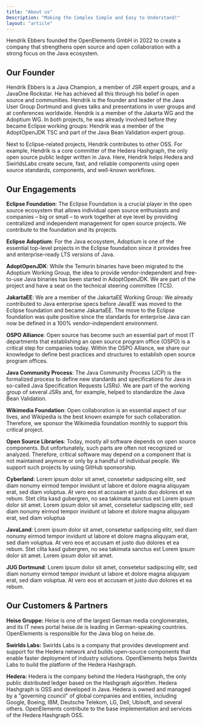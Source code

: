 ```yaml
---
title: "About us"
Description: "Making the Complex Simple and Easy to Understand!"
layout: "article"
---
```

Hendrik Ebbers founded the OpenElements GmbH in 2022 to create a company that strengthens open source and open collaboration with a strong focus on the Java ecosystem.

## Our Founder

Hendrik Ebbers is a Java Champion, a member of JSR expert groups, and a JavaOne Rockstar. He has achieved all this through his belief in open source and communities. Hendrik is the founder and leader of the Java User Group Dortmund and gives talks and presentations in user groups and at conferences worldwide. Hendrik is a member of the Jakarta WG and the Adoptium WG. In both projects, he was already involved before they became Eclipse working groups: Hendrik was a member of the AdoptOpenJDK TSC and part of the Java Bean Validation expert group.

Next to Eclipse-related projects, Hendrik contributes to other OSS. For example, Hendrik is a core committer of the Hedera Hashgraph, the only open source public ledger written in Java. Here, Hendrik helps Hedera and SwirldsLabs create secure, fast, and reliable components using open source standards, components, and well-known workflows.

## Our Engagements

**Eclipse Foundation**: The Eclipse Foundation is a crucial player in the open source ecosystem that allows individual open source enthusiasts and companies – big or small – to work together at eye level by providing centralized and independent management for open source projects. We contribute to the foundation and its projects.

**Eclipse Adoptium**: For the Java ecosystem, Adoptium is one of the essential top-level projects in the Eclipse foundation since it provides free and enterprise-ready LTS versions of Java. 

**AdoptOpenJDK**: While the Temurin binaries have been migrated to the Adoptium Working Group, the idea to provide vendor-independent and free-to-use Java binaries has been started in AdoptOpenJDK. We are part of the project and have a seat on the technical steering committee (TCS).

**JakartaEE**: We are a member of the JakartaEE Working Group: We already contributed to Java enterprise specs before JavaEE was moved to the Eclipse foundation and became JakartaEE. The move to the Eclipse foundation was quite positive since the standards for enterprise Java can now be defined in a 100% vendor-independent environment.

**OSPO Alliance**: Open source has become such an essential part of most IT departments that establishing an open source program office (OSPO) is a critical step for companies today. Within the OSPO Alliance, we share our knowledge to define best practices and structures to establish open source program offices.

**Java Community Process**: The Java Community Process (JCP) is the formalized process to define new standards and specifications for Java in so-called Java Specification Requests (JSRs). We are part of the working group of several JSRs and, for example, helped to standardize the Java Bean Validation.

**Wikimedia Foundation**: Open collaboration is an essential aspect of our lives, and Wikipedia is the best known example for such collaboration. Therefore, we sponsor the Wikimedia foundation monthly to support this critical project.

**Open Source Libraries**: Today, mostly all software depends on open source components. But unfortunately, such parts are often not recognized or analyzed. Therefore, critical software may depend on a component that is not maintained anymore or only by a handful of individual people. We support such projects by using GitHub sponsorship.

**Cyberland**: Lorem ipsum dolor sit amet, consetetur sadipscing elitr, sed diam nonumy eirmod tempor invidunt ut labore et dolore magna aliquyam erat, sed diam voluptua. At vero eos et accusam et justo duo dolores et ea rebum. Stet clita kasd gubergren, no sea takimata sanctus est Lorem ipsum dolor sit amet. Lorem ipsum dolor sit amet, consetetur sadipscing elitr, sed diam nonumy eirmod tempor invidunt ut labore et dolore magna aliquyam erat, sed diam voluptua

**JavaLand**: Lorem ipsum dolor sit amet, consetetur sadipscing elitr, sed diam nonumy eirmod tempor invidunt ut labore et dolore magna aliquyam erat, sed diam voluptua. At vero eos et accusam et justo duo dolores et ea rebum. Stet clita kasd gubergren, no sea takimata sanctus est Lorem ipsum dolor sit amet. Lorem ipsum dolor sit amet.

**JUG Dortmund**: Lorem ipsum dolor sit amet, consetetur sadipscing elitr, sed diam nonumy eirmod tempor invidunt ut labore et dolore magna aliquyam erat, sed diam voluptua. At vero eos et accusam et justo duo dolores et ea rebum.

## Our Customers & Partners

**Heise Gruppe:** Heise is one of the largest German media conglomerates, and its IT news portal heise.de is leading in German-speaking countries. OpenElements is responsible for the Java blog on heise.de.

**Swirlds Labs:** Swirlds Labs is a company that provides development and support for the Hedera network and builds open-source components that enable faster deployment of industry solutions. OpenElements helps Swirlds Labs to build the platform of the Hedera Hashgraph.

**Hedera:** Hedera is the company behind the Hedera Hashgraph, the only public distributed ledger based on the Hashgraph algorithm. Hedera Hashgraph is OSS and developed in Java. Hedera is owned and managed by a "governing council" of global companies and entities, including Google, Boeing, IBM, Deutsche Telekom, LG, Dell, Ubisoft, and several others. OpenElements contribute to the base implementation and services of the Hedera Hashgraph OSS.